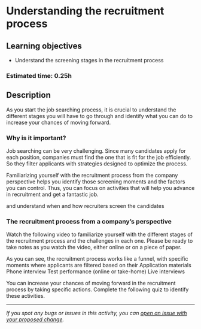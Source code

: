 # Understanding the recruitment process

## Learning objectives

- Understand the screening stages in the recruitment process

### Estimated time: 0.25h

## Description

As you start the job searching process, it is crucial to understand the different stages you will have to go through and identify what you can do to increase your chances of moving forward. 

### Why is it important?

Job searching can be very challenging. Since many candidates apply for each position,  companies must find the one that is fit for the job efficiently. So they filter applicants with strategies designed to optimize the process. 

Familiarizing yourself with the recruitment process from the company perspective helps you identify those screening moments and the factors you can control. Thus, you can focus on activities that will help you advance in recruitment and get a fantastic job.

 and understand when and how recruiters screen the candidates

### The recruitment process from a company’s perspective

Watch the following video to familiarize yourself with the different stages of the recruitment process and the challenges in each one. Please be ready to take notes as you watch the video, either online or on a piece of paper.



As you can see, the recruitment process works like a funnel, with specific moments where applicants are filtered based on their
Application materials
Phone interview
Test performance (online or take-home)
Live interviews

You can increase your chances of moving forward in the recruitment process by taking specific actions. Complete the following quiz to identify these activities. 

---

*If you spot any bugs or issues in this activity, you can [open an issue with your proposed change](https://github.com/microverseinc/curriculum-transversal-skills/blob/main/git-github/articles/open_issue.md).*
